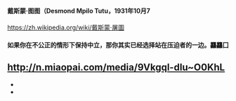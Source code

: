 #### 戴斯蒙·图图（Desmond Mpilo Tutu，1931年10月7
https://zh.wikipedia.org/wiki/戴斯蒙·屠圖
#### 如果你在不公正的情形下保持中立，那你其实已经选择站在压迫者的一边。龘龘囗
http://n.miaopai.com/media/9Vkgql-dIu~O0KhL
-
-
- 
